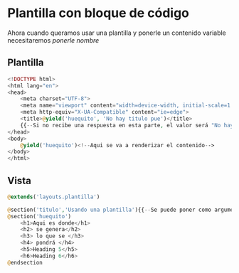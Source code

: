 
# Plantilla con bloque de código
Ahora cuando queramos usar una plantilla y ponerle un contenido variable necesitaremos *ponerle nombre*
## Plantilla
```php
<!DOCTYPE html>
<html lang="en">
<head>
    <meta charset="UTF-8">
    <meta name="viewport" content="width=device-width, initial-scale=1.0">
    <meta http-equiv="X-UA-Compatible" content="ie=edge">
    <title>@yield('huequito', 'No hay titulo pue')</title>
	{{--Si no recibe una respuesta en esta parte, el valor será "No hay titulo pue"--}}
</head>
<body>
    @yield('huequito')<!--Aqui se va a renderizar el contenido-->
</body>
</html>
```
## Vista
```php
@extends('layouts.plantilla')

@section('titulo','Usando una plantilla'){{--Se puede poner como argumento al lado directamente--}}
@section('huequito')
    <h1>Aqui es donde</h1>
    <h2> se genera</h2>
    <h3> lo que se </h3>
    <h4> pondrá </h4>
    <h5>Heading 5</h5>
    <h6>Heading 6</h6>
@endsection
```
